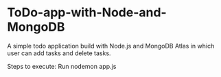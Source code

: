 # ToDo-app-with-Node-and-MongoDB
A simple todo application build with Node.js and MongoDB Atlas in which user can add tasks and delete tasks.

Steps to execute:
 Run nodemon app.js
